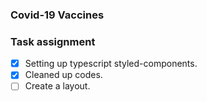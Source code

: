 ### Covid-19 Vaccines

### Task assignment

- [x] Setting up typescript styled-components.
- [x] Cleaned up codes.
- [ ] Create a layout.
